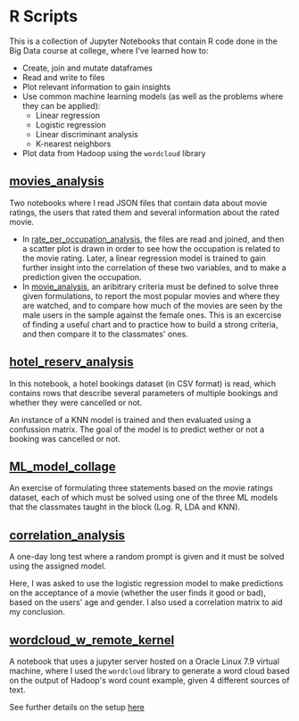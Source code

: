 # R Scripts

This is a collection of Jupyter Notebooks that contain R code done in the Big Data course at college, where I've learned how to:

* Create, join and mutate dataframes
* Read and write to files
* Plot relevant information to gain insights
* Use common machine learning models (as well as the problems where they can be applied):
    * Linear regression
    * Logistic regression
    * Linear discriminant analysis
    * K-nearest neighbors
* Plot data from Hadoop using the `wordcloud` library

## [movies_analysis](./movies_analysis)

Two notebooks where I read JSON files that contain data about movie ratings, the users that rated them and several information about the rated movie.

* In [rate_per_occupation_analysis](./movies_analysis/rate_per_occupation_analysis.ipynb), the files are read and joined, and then a scatter plot is drawn in
    order to see how the occupation is related to the movie rating. Later, a linear regression model is trained
    to gain further insight into the correlation of these two variables, and to make a prediction given the
    occupation.
* In [movie_analysis](./movies_analysis/movie_analysis.ipynb), an aribitrary criteria must be defined to solve three given formulations, to report the most popular movies and where they are watched, and to compare how much of the movies are seen by the male users in the sample against the female ones. This is an excercise of finding a useful chart and to practice how to build a strong criteria, and then compare it to the classmates' ones.

## [hotel_reserv_analysis](./hotel_reserv_analysis/hotel_analysis.ipynb)

In this notebook, a hotel bookings dataset (in CSV format) is read, which contains rows that describe several parameters of multiple bookings and whether they were cancelled or not.

An instance of a KNN model is trained and then evaluated using a confussion matrix. The goal of the model is to predict wether or not a booking was cancelled or not.

## [ML_model_collage](./ML_model_collage/model_collage.ipynb)

An exercise of formulating three statements based on the movie ratings dataset, each of which must be solved using one of the three ML models that the classmates taught in the block (Log. R, LDA and KNN).

## [correlation_analysis](./correlation_analysis/gender_age_score_correlation.ipynb)

A one-day long test where a random prompt is given and it must be solved using the assigned model.

Here, I was asked to use the logistic regression model to make predictions on the acceptance of a movie (whether the user finds it good or bad), based on the users' age and gender. I also used a correlation matrix to aid my conclusion.

## [wordcloud_w_remote_kernel](./wordcloud_w_remote_kernel)

A notebook that uses a jupyter server hosted on a Oracle Linux 7.9 virtual machine, where I used the `wordcloud` library to generate a word cloud based on the output of Hadoop's word count example, given 4 different sources of text.

See further details on the setup [here](https://www.notion.so/schreibpunkt/Big-Data-course-final-project-8f5da5129b7744ceb4189c35dc82f589?pvs=4)